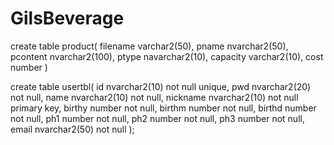 # GilsBeverage

create table product(
filename varchar2(50),
pname nvarchar2(50),
pcontent nvarchar2(100),
ptype navarchar2(10),
capacity varchar2(10),
cost number
)

create table usertbl(
id nvarchar2(10) not null unique,
pwd nvarchar2(20) not null,
name nvarchar2(10) not null,
nickname nvarchar2(10) not null primary key,
birthy number not null,
birthm number not null,
birthd number not null,
ph1 number not null,
ph2 number not null,
ph3 number not null,
email nvarchar2(50) not null
);
